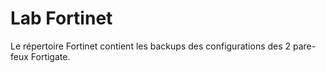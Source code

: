 # Lab Fortinet
Le répertoire Fortinet contient les backups des configurations des 2 pare-feux Fortigate.
